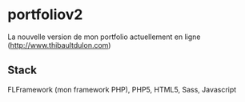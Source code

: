 portfoliov2
===========

La nouvelle version de mon portfolio actuellement en ligne (http://www.thibaultdulon.com)

Stack
-----

FLFramework (mon framework PHP), PHP5, HTML5, Sass, Javascript
